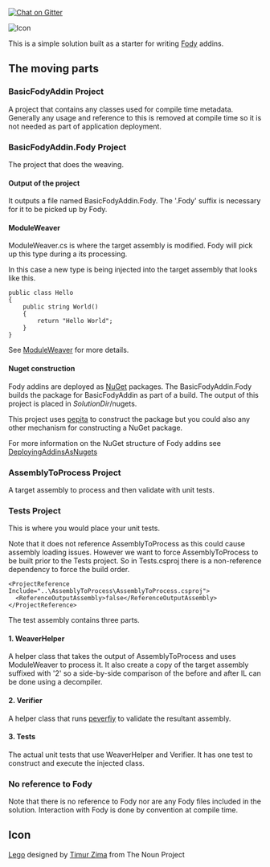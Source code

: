 [![Chat on Gitter](https://img.shields.io/gitter/room/fody/fody.svg?style=flat)](https://gitter.im/Fody/Fody)

![Icon](https://raw.github.com/Fody/BasicFodyAddin/master/Icons/package_icon.png)

This is a simple solution built as a starter for writing [Fody](https://github.com/Fody/Fody) addins.


## The moving parts


### BasicFodyAddin Project

A project that contains any classes used for compile time metadata. Generally any usage and reference to this is removed at compile time so it is not needed as part of application deployment.


### BasicFodyAddin.Fody Project

The project that does the weaving.


#### Output of the project

It outputs a file named BasicFodyAddin.Fody. The '.Fody' suffix is necessary for it to be picked up by Fody.


#### ModuleWeaver

ModuleWeaver.cs is where the target assembly is modified. Fody will pick up this type during a its processing.

In this case a new type is being injected into the target assembly that looks like this.

```
public class Hello
{
    public string World()
    {
        return "Hello World";
    }
}
```

See [ModuleWeaver](https://github.com/Fody/Fody/wiki/ModuleWeaver) for more details.


#### Nuget construction

Fody addins are deployed as [NuGet](http://nuget.org/) packages. The BasicFodyAddin.Fody builds the package for BasicFodyAddin as part of a build. The output of this project is placed in *SolutionDir*/nugets.

This project uses [pepita](https://github.com/SimonCropp/Pepita) to construct the package but you could also any other mechanism for constructing a NuGet package.

For more information on the NuGet structure of Fody addins see [DeployingAddinsAsNugets](https://github.com/Fody/Fody/wiki/DeployingAddinsAsNugets)


### AssemblyToProcess Project

A target assembly to process and then validate with unit tests.


### Tests Project

This is where you would place your unit tests.

Note that it does not reference AssemblyToProcess as this could cause assembly loading issues. However we want to force AssemblyToProcess to be built prior to the Tests project. So in Tests.csproj there is a non-reference dependency to force the build order.

```
<ProjectReference Include="..\AssemblyToProcess\AssemblyToProcess.csproj">
  <ReferenceOutputAssembly>false</ReferenceOutputAssembly>
</ProjectReference>
```

The test assembly contains three parts.


#### 1. WeaverHelper

A helper class that takes the output of AssemblyToProcess and uses ModuleWeaver to process it. It also create a copy of the target assembly suffixed with '2' so a side-by-side comparison of the before and after IL can be done using a decompiler.


#### 2. Verifier

A helper class that runs [peverfiy](http://msdn.microsoft.com/en-us/library/62bwd2yd.aspx) to validate the resultant assembly.


#### 3. Tests

The actual unit tests that use WeaverHelper and Verifier. It has one test to construct and execute the injected class.


### No reference to Fody

Note that there is no reference to Fody nor are any Fody files included in the solution. Interaction with Fody is done by convention at compile time.


## Icon

<a href="http://thenounproject.com/noun/lego/#icon-No16919" target="_blank">Lego</a> designed by <a href="http://thenounproject.com/timur.zima" target="_blank">Timur Zima</a> from The Noun Project